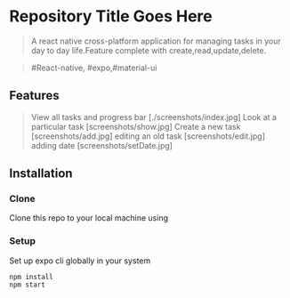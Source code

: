# Repository Title Goes Here

> A react native cross-platform application for managing tasks in your day to day life.Feature complete with create,read,update,delete.

> #React-native, #expo,#material-ui

## Features

> View all tasks and progress bar
[./screenshots/index.jpg]
> Look at a particular task
[screenshots/show.jpg]
> Create a new task
[screenshots/add.jpg]
> editing an old task
[screenshots/edit.jpg]
> adding date
[screenshots/setDate.jpg]


## Installation

### Clone

Clone this repo to your local machine using

### Setup

Set up expo cli globally in your system
```
npm install
npm start
```


